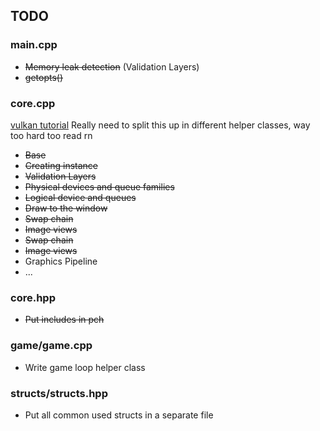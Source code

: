 ## TODO
### main.cpp
- ~~Memory leak detection~~ (Validation Layers)
- ~~getopts()~~

### core.cpp
[vulkan tutorial](https://vulkan-tutorial.com)
Really need to split this up in different helper classes, way too hard too read rn
- ~~Base~~
- ~~Creating instance~~
- ~~Validation Layers~~
- ~~Physical devices and queue families~~
- ~~Logical device and queues~~
- ~~Draw to the window~~
- ~~Swap chain~~
- ~~Image views~~
- ~~Swap chain~~
- ~~Image views~~
- Graphics Pipeline
- ...

### core.hpp
- ~~Put includes in pch~~

### game/game.cpp
- Write game loop helper class

### structs/structs.hpp
- Put all common used structs in a separate file
